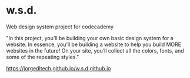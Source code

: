 # w.s.d.
Web design system project for codecademy

"In this project, you’ll be building your own basic design system for a website. In essence, you’ll be building a website to help you build MORE websites in the future! On your site, you’ll collect all the colors, fonts, and some of the repeating styles."


https://jorgedltech.github.io/w.s.d.github.io
